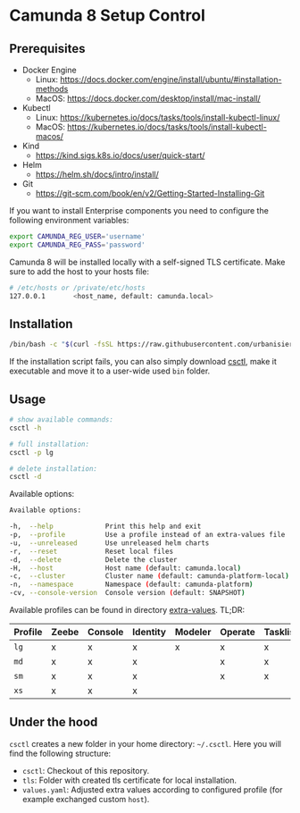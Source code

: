 # Camunda 8 Setup Control

## Prerequisites

- Docker Engine
  - Linux: https://docs.docker.com/engine/install/ubuntu/#installation-methods
  - MacOS: https://docs.docker.com/desktop/install/mac-install/
- Kubectl
  - Linux: https://kubernetes.io/docs/tasks/tools/install-kubectl-linux/
  - MacOS: https://kubernetes.io/docs/tasks/tools/install-kubectl-macos/
- Kind
  - https://kind.sigs.k8s.io/docs/user/quick-start/
- Helm
  - https://helm.sh/docs/intro/install/
- Git
  - https://git-scm.com/book/en/v2/Getting-Started-Installing-Git

If you want to install Enterprise components you need to configure the following environment variables:

```bash
export CAMUNDA_REG_USER='username'
export CAMUNDA_REG_PASS='password'
```

Camunda 8 will be installed locally with a self-signed TLS certificate. Make sure to add the host to your hosts file:

```bash
# /etc/hosts or /private/etc/hosts
127.0.0.1       <host_name, default: camunda.local>
```

## Installation

```bash
/bin/bash -c "$(curl -fsSL https://raw.githubusercontent.com/urbanisierung/coci/main/scripts/install)"
```

If the installation script fails, you can also simply download [csctl](./scripts/csctl), make it executable and move it to a user-wide used `bin` folder.

## Usage

```bash
# show available commands:
csctl -h

# full installation:
csctl -p lg

# delete installation:
csctl -d
```

Available options:

```bash
Available options:

-h,  --help             Print this help and exit
-p,  --profile          Use a profile instead of an extra-values file
-u,  --unreleased       Use unreleased helm charts
-r,  --reset            Reset local files
-d,  --delete           Delete the cluster
-H,  --host             Host name (default: camunda.local)
-c,  --cluster          Cluster name (default: camunda-platform-local)
-n,  --namespace        Namespace (default: camunda-platform)
-cv, --console-version  Console version (default: SNAPSHOT)
```

Available profiles can be found in directory [extra-values](./extra-values/). TL;DR:

| Profile | Zeebe | Console | Identity | Modeler | Operate | Tasklist | Optimize |
| ------- | ----- | ------- | -------- | ------- | ------- | -------- | -------- |
| `lg`    | x     | x       | x        | x       | x       | x        | x        |
| `md`    | x     | x       | x        |         | x       | x        | x        |
| `sm`    | x     | x       | x        |         | x       | x        |          |
| `xs`    | x     | x       | x        |         |         |          |          |

## Under the hood

`csctl` creates a new folder in your home directory: `~/.csctl`. Here you will find the following structure:

- `csctl`: Checkout of this repository.
- `tls`: Folder with created tls certificate for local installation.
- `values.yaml`: Adjusted extra values according to configured profile (for example exchanged custom `host`).
